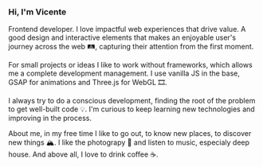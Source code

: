 ### Hi, I'm Vicente

Frontend developer. I love impactful web experiences that drive value. A good design and interactive elements that makes an enjoyable user's journey across the web 🛤, capturing their attention from the first moment.

For small projects or ideas I like to work without frameworks, which allows me a complete development management. I use vanilla JS in the base, GSAP for animations and Three.js for WebGL 🎞.

I always try to do a conscious development, finding the root of the problem to get well-built code 💡. I'm curious to keep learning new technologies and improving in the process.

About me, in my free time I like to go out, to know new places, to discover new things 🏔. I like the photograpy 📸 and listen to music, especialy deep house. And above all, I love to drink coffee ☕. 













<!--
**vicente-astorga/vicente-astorga** is a ✨ _special_ ✨ repository because its `README.md` (this file) appears on your GitHub profile.

Here are some ideas to get you started:

- 🔭 I’m currently working on ...
- 🌱 I’m currently learning ...
- 👯 I’m looking to collaborate on ...
- 🤔 I’m looking for help with ...
- 💬 Ask me about ...
- 📫 How to reach me: ...
- 😄 Pronouns: ...
- ⚡ Fun fact: ...
-->
